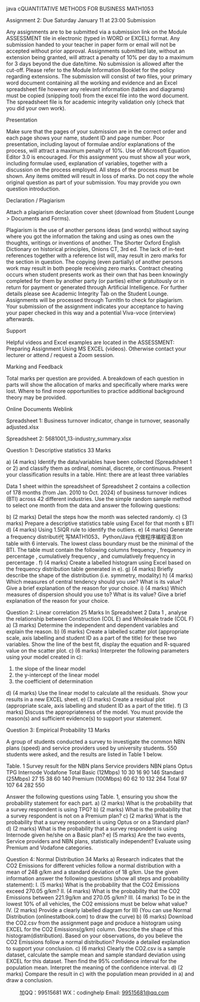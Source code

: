 java cQUANTITATIVE METHODS FOR BUSINESS
MATH1053

Assignment 2: Due Saturday January 11 at 23:00
Submission

Any assignments are to be submitted via a submission link on the Module ASSESSMENT tile in
electronic (typed in WORD or EXCEL) format. Any submission handed to your teacher in paper form
or email will not be accepted without prior approval. Assignments submitted late, without an
extension being granted, will attract a penalty of 10% per day to a maximum for 3 days beyond the
due date/time. No submission is allowed after the cut-off. Please refer to the Module Information
Booklet for the policy regarding extensions.
The submission will consist of two files, your primary word document containing all the working and
evidence and an Excel spreadsheet file however any relevant information (tables and diagrams) must
be copied (snipping tool) from the excel file into the word document. The spreadsheet file is for
academic integrity validation only (check that you did your own work).

Presentation

Make sure that the pages of your submission are in the correct order and each page shows your
name, student ID and page number. Poor presentation, including layout of formulae and/or
explanations of the process, will attract a maximum penalty of 10%. Use of Microsoft Equation Editor
3.0 is encouraged. For this assignment you must show all your work, including formulae used,
explanation of variables, together with a discussion on the process employed. All steps of the process
must be shown. Any items omitted will result in loss of marks. Do not copy the whole original
question as part of your submission. You may provide you own question introduction.

Declaration / Plagiarism

Attach a plagiarism declaration cover sheet (download from Student Lounge > Documents and
Forms).

Plagiarism is the use of another persons ideas (and words) without saying where you got the
information the taking and using as ones own the thoughts, writings or inventions of another. The
Shorter Oxford English Dictionary on historical principles, Onions CT, 3rd ed. The lack of in-text
references together with a reference list will, may result in zero marks for the section in question.
The copying (even partially) of another persons work may result in both people receiving zero marks.
Contract cheating occurs when student presents work as their own that has been knowingly
completed for them by another party (or parties) either gratuitously or in return for payment or
generated through Artificial Intelligence.
For further details please see Academic Integrity Tab on the Student Lounge. Assignments will be
processed through TurnItIn to check for plagiarism. Your submission of the assignment indicates your
acceptance to having your paper checked in this way and a potential Viva-voce (interview)
afterwards.

Support

Helpful videos and Excel examples are located in the ASSESSMENT:   Preparing Assignment Using MS
EXCEL (videos). Otherwise contact your lecturer or attend / request a Zoom session.

Marking and Feedback

Total marks per question are provided. A breakdown of each question in parts will show the
allocation of marks and specifically where marks were lost. Where to find more opportunities to
practice additional background theory may be provided.

Online Documents
 Weblink

 Spreadsheet 1: Business turnover indicator, change in turnover, seasonally adjusted.xlsx

 Spreadsheet 2: 5681001_13-industry_summary.xlsx

Question 1: Descriptive statistics 33 Marks

a) (4 marks) Identify the data/variables have been collected (Spreadsheet 1 or 2) and classify them
as ordinal, nominal, discrete, or continuous. Present your classification results in a table.
Hint: there are at least three variables

Data 1 sheet within the spreadsheet of Spreadsheet 2 contains a
collection of 178 months (from Jan. 2010 to Oct. 2024) of business
turnover indices (BTI) across 42 different industries.
Use the simple random sample method to select one month from the data and answer the following
questions:

b) (2 marks) Detail the steps how the month was selected randomly.
c) (3 marks) Prepare a descriptive statistics table using Excel for that month  s BTI
d) (4 marks) Using 1.5IQR rule to identify the outliers.
e) (4 marks) Generate a frequency distributi代 写MATH1053、Python/Java
代做程序编程语言on table with 6 intervals. The lowest class boundary
must be the minimal of the BTI. The table must contain the following columns   frequency  ,
  frequency in percentage  ,   cumulatively frequency  , and   cumulatively frequency in percentage  .
f) (4 marks) Create a labelled histogram using Excel based on the frequency distribution table
generated in e).
g) (4 marks) Briefly describe the shape of the distribution (i.e. symmetry, modality)
h) (4 marks) Which measures of central tendency should you use? What is its value? Give a brief
explanation of the reason for your choice.
i) (4 marks) Which measures of dispersion should you use to? What is its value? Give a brief explanation
of the reason for your choice.

Question 2: Linear correlation 25 Marks
In Spreadsheet 2   Data 1  , analyse the relationship between   Construction (COL E)   and   Wholesale trade
(COL F)  
a) (3 marks) Determine the independent and dependent variables and explain the reason.
b) (6 marks) Create a labelled scatter plot (appropriate scale, axis labelling and student ID as a part of the
title) for these two variables. Show the line of the best fit, display the equation and R-squared value on
the scatter plot.
c) (6 marks) Interpreter the following parameters using your model created in c):
1. the slope of the linear model
2. the y-intercept of the linear model
3. the coefficient of determination

d) (4 marks) Use the linear model to calculate all the residuals. Show your results in a new EXCEL sheet.
e) (3 marks) Create a residual plot (appropriate scale, axis labelling and student ID as a part of the title).
f) (3 marks) Discuss the appropriateness of the model. You must provide the reason(s) and sufficient
evidence(s) to support your statement.

Question 3: Empirical Probability 13 Marks

A group of students conducted a survey to investigate the common NBN plans (speed) and service providers used
by university students. 550 students were asked, and the results are listed in Table 1 below.

Table. 1 Survey result for the NBN plans
Service providers
NBN plans Optus TPG Internode Vodafone Total
Basic (12Mbps) 10 30 16 90 146
Standard (25Mbps) 27 15 38 60 140
Premium (100Mbps) 60 62 10 132 264
Total 97 107 64 282 550

Answer the following questions using Table. 1, ensuring you show the probability statement for each part.
a) (2 marks) What is the probability that a survey respondent is using TPG?
b) (2 marks) What is the probability that a survey respondent is not on a Premium plan?
c) (2 marks) What is the probability that a survey respondent is using Optus or on a Standard plan?
d) (2 marks) What is the probability that a survey respondent is using Internode given he/she on a Basic
plan?
e) (5 marks) Are the two events, Service providers and NBN plans, statistically independent?
Evaluate using Premium and Vodafone categories.

Question 4: Normal Distribution 34 Marks
a) Research indicates that the CO2 Emissions for different vehicles follow a normal distribution with
a mean of 248 g/km and a standard deviation of 18 g/km. Use the given information answer the
following questions (show all steps and probability statement):
I. (5 marks) What is the probability that the CO2 Emissions exceed 270.05 g/km?
II. (4 marks) What is the probability that the CO2 Emissions between 221.9g/km and 270.05
g/km?
III. (4 marks) To be in the lowest 10% of all vehicles, the CO2 emissions must be below what
value?
IV. (2 marks) Provide a clearly labelled diagram for III) (You can use Normal Distribution
(onlinestatbook.com) to draw the curve)
b) (6 marks) Download the CO2.csv from the assignment page and produce a histogram using EXCEL
for the CO2 Emissions(g/km) column. Describe the shape of this histogram(distribution). Based
on your observations, do you believe the CO2 Emissions follow a normal distribution? Provide a
detailed explanation to support your conclusion.
c) (6 marks) Clearly the CO2.csv is a sample dataset, calculate the sample mean and sample
standard deviation using EXCEL for this dataset. Then find the 95% confidence interval for the
population mean. Interpret the meaning of the confidence interval.
d) (2 marks) Compare the result in c) with the population mean provided in a) and draw a
conclusion.

         
加QQ：99515681  WX：codinghelp  Email: 99515681@qq.com
